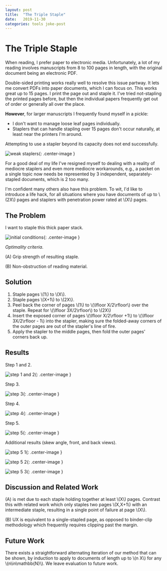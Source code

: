 ```yaml
---
layout: post
title:  "The Triple Staple"
date:   2019-11-30
categories: tools joke-post
---
```


# The Triple Staple

When reading, I prefer paper to electronic media. Unfortunately, a lot of my reading involves manuscripts from 8 to 100 pages in length, with the original document being an electronic PDF.

Double-sided printing works really well to resolve this issue partway. It lets me convert PDFs into paper documents, which I can focus on. This works great up to 15 pages. I print the page out and staple it. I've tried not-stapling the printed pages before, but then the individual papers frequently get out of order or generally all over the place.

**However**, for larger manuscripts I frequently found myself in a pickle:

* I don't want to manage loose leaf pages individually.
* Staplers that can handle stapling over 15 pages don't occur naturally, at least near the printers I'm around.

Attempting to use a stapler beyond its capacity does not end successfully.

![weak staplers](/assets/2019-11-30-the-triple-staple/the-problem.png){: .center-image }

For a good deal of my life I've resigned myself to dealing with a reality of mediocre staplers and even more mediocre workarounds, e.g., a packet on a single topic now needs be represented by 3 independent, separately-stapled documents, which is 2 too many.

I'm confident many others also have this problem. To wit, I'd like to introduce a life hack, for all situations where you have documents of up to \\(2X\\) pages and staplers with penetration power rated at \\(X\\) pages.

## The Problem

I want to staple this thick paper stack.

![initial conditions](/assets/2019-11-30-the-triple-staple/initial-conditions.png){: .center-image }

_Optimality criteria_.

(A) Grip strength of resulting staple.

(B) Non-obstruction of reading material.

## Solution

1. Staple pages \\(1\\) to \\(X\\).
2. Staple pages \\(X+1\\) to \\(2X\\).
3. Peel back the corner of pages \\(1\\) to \\(\lfloor X/2\rfloor\\) over the staple. Repeat for \\(\lfloor 3X/2\rfloor\\) to \\(2X\\)
4. Insert the exposed corner of pages \\(\lfloor X/2\rfloor +1\\) to \\(\lfloor 3X/2\rfloor - 1\\) into the stapler, making sure the folded-away corners of the outer pages are out of the stapler's line of fire.
5. Apply the stapler to the middle pages, then fold the outer pages' corners back up.

## Results

Step 1 and 2.

![step 1 and 2](/assets/2019-11-30-the-triple-staple/step-one.png){: .center-image }

Step 3.

![step 3](/assets/2019-11-30-the-triple-staple/step-three.png){: .center-image }

Step 4.

![step 4](/assets/2019-11-30-the-triple-staple/step-four.png){: .center-image }

Step 5.

![step 5](/assets/2019-11-30-the-triple-staple/step-five.png){: .center-image }

Additional results (skew angle, front, and back views).

![step 5 1](/assets/2019-11-30-the-triple-staple/step-five1.png){: .center-image }

![step 5 2](/assets/2019-11-30-the-triple-staple/step-five3.png){: .center-image }

![step 5 3](/assets/2019-11-30-the-triple-staple/step-five2.png){: .center-image }

## Discussion and Related Work

(A) is met due to each staple holding together at least \\(X\\) pages. Contrast this with related work which only staples two pages \\(X,X+1\\) with an intermediate staple, resulting in a single point of failure at page \\(X\\).

(B) UX is equivalent to a single-stapled page, as opposed to binder-clip methodology which frequently requires clipping past the margin.

## Future Work

There exists a straightforward alternating iteration of our method that can be shown, by induction to apply to documents of length up to \\(n X\\) for any \\(n\in\mathbb\{N\}\\). We leave evaluation to future work.
